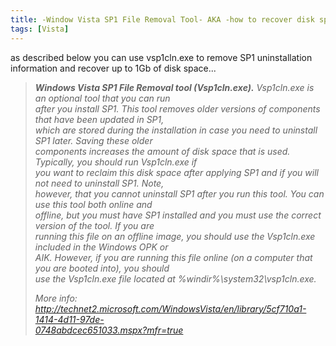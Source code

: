 ```yaml
---
title: -Window Vista SP1 File Removal Tool- AKA -how to recover disk space after Vista SP1 installation-
tags: [Vista]
---
```

<p>as described below you can use vsp1cln.exe to remove SP1 uninstallation information and recover up to 1Gb of disk space...</p>  <blockquote>   <p><em><b>Windows Vista SP1 File Removal tool (Vsp1cln.exe).</b> Vsp1cln.exe is an optional tool that you can run         <br />after you install SP1. This tool removes older versions of components that have been updated in SP1,         <br />which are stored during the installation in case you need to uninstall SP1 later. Saving these older         <br />components increases the amount of disk space that is used. Typically, you should run Vsp1cln.exe if         <br />you want to reclaim this disk space after applying SP1 and if you will not need to uninstall SP1. Note,         <br />however, that you cannot uninstall SP1 after you run this tool. You can use this tool both online and         <br />offline, but you must have SP1 installed and you must use the correct version of the tool. If you are         <br />running this file on an offline image, you should use the Vsp1cln.exe included in the Windows OPK or         <br />AIK. However, if you are running this file online (on a computer that you are booted into), you should         <br />use the Vsp1cln.exe file located at %windir%\system32\vsp1cln.exe.</em></p>    <p><em>More info: </em><a href="http://technet2.microsoft.com/WindowsVista/en/library/5cf710a1-1414-4d11-97de-0748abdcec651033.mspx?mfr=true"><em>http://technet2.microsoft.com/WindowsVista/en/library/5cf710a1-1414-4d11-97de-         <br />0748abdcec651033.mspx?mfr=true</em></a></p></blockquote>
